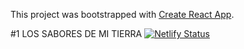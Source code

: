 This project was bootstrapped with [Create React App](https://github.com/facebook/create-react-app).

#1 LOS SABORES DE MI TIERRA
[![Netlify Status](https://api.netlify.com/api/v1/badges/177dc433-d2a0-4144-b502-f077704568e4/deploy-status)](https://app.netlify.com/sites/amazing-spence-c0fcb8/deploys)